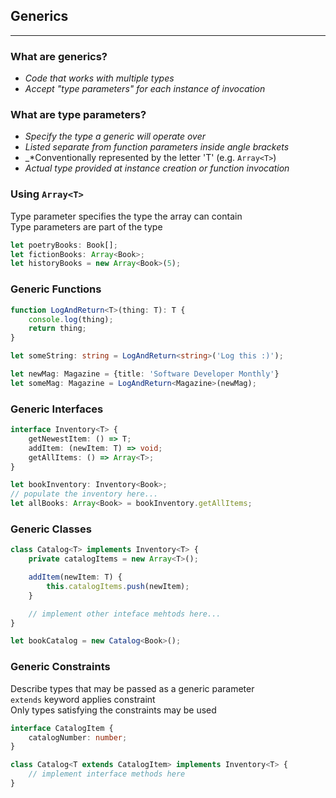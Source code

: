 ## Generics

___

### What are generics?

* _*Code that works with multiple types*_
* _*Accept "type parameters" for each instance of invocation*_

### What are type parameters?

* _*Specify the type a generic will operate over*_
* _*Listed separate from function parameters inside angle brackets*_
* _*Conventionally represented by the letter 'T' (e.g. `Array<T>`)
* _*Actual type provided at instance creation or function invocation*_

### Using `Array<T>`

Type parameter specifies the type the array can contain <br>
Type parameters are part of the type <br>

```ts
let poetryBooks: Book[];
let fictionBooks: Array<Book>;
let historyBooks = new Array<Book>(5);
```

### Generic Functions

```ts
function LogAndReturn<T>(thing: T): T {
    console.log(thing);
    return thing;
}

let someString: string = LogAndReturn<string>('Log this :)');

let newMag: Magazine = {title: 'Software Developer Monthly'}
let someMag: Magazine = LogAndReturn<Magazine>(newMag);
```

### Generic Interfaces

```ts
interface Inventory<T> {
    getNewestItem: () => T;
    addItem: (newItem: T) => void;
    getAllItems: () => Array<T>;
}

let bookInventory: Inventory<Book>;
// populate the inventory here...
let allBooks: Array<Book> = bookInventory.getAllItems;
```

### Generic Classes

```ts
class Catalog<T> implements Inventory<T> {
    private catalogItems = new Array<T>();

    addItem(newItem: T) {
        this.catalogItems.push(newItem);
    }

    // implement other inteface mehtods here...
}

let bookCatalog = new Catalog<Book>();
```

### Generic Constraints

Describe types that may be passed as a generic parameter <br>
`extends` keyword applies constraint <br>
Only types satisfying the constraints may be used

```ts
interface CatalogItem {
    catalogNumber: number;
}

class Catalog<T extends CatalogItem> implements Inventory<T> {
    // implement interface methods here
}
```

